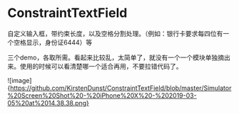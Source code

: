 # ConstraintTextField
自定义输入框，带约束长度，以及空格分割处理。（例如：银行卡要求每四位有一个空格显示，身份证6444）等

三个demo，各取所需。看起来比较乱，太简单了，就没有一个一个模块单独摘出来。使用的时候可以看清楚哪一个适合再用，不要拉错代码了。

![image]{https://github.com/KirstenDunst/ConstraintTextField/blob/master/Simulator%20Screen%20Shot%20-%20iPhone%20X%20-%202019-03-05%20at%2014.38.38.png}
